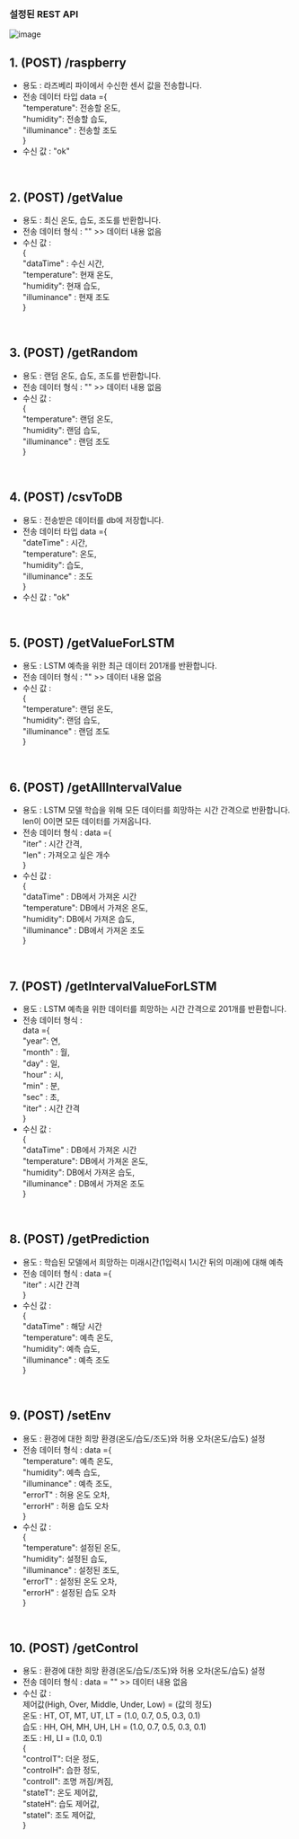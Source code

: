 
### 설정된 REST API

![image](https://user-images.githubusercontent.com/50069569/186548473-390db3a9-e0b1-4efa-b178-c3441594ae06.png)


## 1. (POST) /raspberry
 - 용도 : 라즈베리 파이에서 수신한 센서 값을 전송합니다.
 - 전송 데이터 타입
   data ={ <br>
     "temperature": 전송할 온도, <br>
     "humidity": 전송할 습도, <br>
     "illuminance" : 전송할 조도 <br>
   }
 - 수신 값 : "ok"
 
<br>

## 2. (POST) /getValue
 - 용도 : 최신 온도, 습도, 조도를 반환합니다.
 - 전송 데이터 형식 : "" >> 데이터 내용 없음
 - 수신 값 :   <br>
   { <br>
     "dataTime" : 수신 시간, <br>
     "temperature": 현재 온도, <br>
     "humidity": 현재 습도, <br>
     "illuminance" : 현재 조도 <br>
   }
   
<br>

## 3. (POST) /getRandom
 - 용도 : 랜덤 온도, 습도, 조도를 반환합니다.
 - 전송 데이터 형식 : "" >> 데이터 내용 없음
 - 수신 값 :   <br>
   { <br>
     "temperature": 랜덤 온도, <br>
     "humidity": 랜덤 습도, <br>
     "illuminance" : 랜덤 조도 <br>
   }
 
<br>
 
## 4. (POST) /csvToDB
 - 용도 : 전송받은 데이터를 db에 저장합니다.
 - 전송 데이터 타입
   data ={ <br>
     "dateTime" : 시간, <br>
     "temperature": 온도, <br>
     "humidity": 습도, <br>
     "illuminance" : 조도 <br>
   }
 - 수신 값 : "ok"
 
<br>
 
## 5. (POST) /getValueForLSTM
 - 용도 : LSTM 예측을 위한 최근 데이터 201개를 반환합니다.
 - 전송 데이터 형식 : "" >> 데이터 내용 없음
 - 수신 값 :   <br>
   { <br>
     "temperature": 랜덤 온도, <br>
     "humidity": 랜덤 습도, <br>
     "illuminance" : 랜덤 조도 <br>
   }
   
<br>
 
## 6. (POST) /getAllIntervalValue
 - 용도 : LSTM 모델 학습을 위해 모든 데이터를 희망하는 시간 간격으로 반환합니다. len이 0이면 모든 데이터를 가져옵니다.
 - 전송 데이터 형식 :
   data ={ <br>
     "iter" : 시간 간격, <br>
     "len" : 가져오고 싶은 개수 <br>
   }
 - 수신 값 :   <br>
   { <br>
     "dataTime" : DB에서 가져온 시간 <br>
     "temperature": DB에서 가져온 온도, <br>
     "humidity": DB에서 가져온 습도, <br>
     "illuminance" : DB에서 가져온 조도 <br>
   }
      
<br>
 
## 7. (POST) /getIntervalValueForLSTM
 - 용도 : LSTM 예측을 위한 데이터를 희망하는 시간 간격으로 201개를 반환합니다.
 - 전송 데이터 형식 : <br>
   data ={ <br>
   "year": 연, <br>
   "month" : 월, <br>
   "day" : 일, <br>
   "hour" : 시, <br>
   "min" : 분, <br>
   "sec" : 초, <br>
   "iter" : 시간 간격 <br>
   } <br>
 - 수신 값 :   <br>
   { <br>
     "dataTime" : DB에서 가져온 시간 <br>
     "temperature": DB에서 가져온 온도, <br>
     "humidity": DB에서 가져온 습도, <br>
     "illuminance" : DB에서 가져온 조도 <br>
   }


<br>
 
## 8. (POST) /getPrediction
 - 용도 : 학습된 모델에서 희망하는 미래시간(1입력시 1시간 뒤의 미래)에 대해 예측
 - 전송 데이터 형식 :
   data ={ <br>
     "iter" : 시간 간격 <br>
   } <br>
 - 수신 값 :   <br>
   { <br>
     "dataTime" : 해당 시간 <br>
     "temperature": 예측 온도, <br>
     "humidity": 예측 습도, <br>
     "illuminance" : 예측 조도 <br>
   } <br>


<br>
 
## 9. (POST) /setEnv
 - 용도 : 환경에 대한 희망 환경(온도/습도/조도)와 허용 오차(온도/습도) 설정
 - 전송 데이터 형식 :
   data ={ <br>
     "temperature": 예측 온도, <br>
     "humidity": 예측 습도, <br>
     "illuminance" : 예측 조도,  <br>
     "errorT" : 허용 온도 오차, <br>
     "errorH" : 허용 습도 오차 <br>
   } <br>
 - 수신 값 :   <br>
   { <br>
     "temperature": 설정된 온도, <br>
     "humidity": 설정된 습도, <br>
     "illuminance" : 설정된 조도,  <br>
     "errorT" : 설정된 온도 오차, <br>
     "errorH" : 설정된 습도 오차 <br>
   }



<br>
 
## 10. (POST) /getControl
 - 용도 : 환경에 대한 희망 환경(온도/습도/조도)와 허용 오차(온도/습도) 설정
 - 전송 데이터 형식 :
   data = "" >> 데이터 내용 없음
 - 수신 값 :  
    제어값(High, Over, Middle, Under, Low) = (값의 정도) <br>
    온도 : HT, OT, MT, UT, LT = (1.0, 0.7, 0.5, 0.3, 0.1) <br>
    습도 : HH, OH, MH, UH, LH  = (1.0, 0.7, 0.5, 0.3, 0.1) <br>
    조도 : HI, LI = (1.0, 0.1) <br>
   { <br>
     "controlT": 더운 정도, <br>
     "controlH": 습한 정도, <br>
     "controlI": 조명 꺼짐/켜짐, <br>
     "stateT": 온도 제어값, <br>
     "stateH": 습도 제어값, <br>
     "stateI": 조도 제어값, <br>
   }

